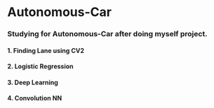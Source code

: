 # Autonomous-Car

### Studying for Autonomous-Car after doing myself project.

#### 1. Finding Lane using CV2 
#### 2. Logistic Regression
#### 3. Deep Learning
#### 4. Convolution NN
